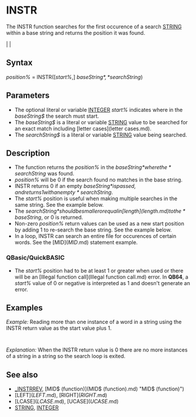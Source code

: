 # INSTR

The INSTR function searches for the first occurence of a search [STRING](STRING.md) within a base string and returns the position it was found.

  

|  |

## Syntax

*position%* = INSTR([*start%*,] *baseString$*, *searchString$*)
  

## Parameters

* The optional literal or variable [INTEGER](INTEGER.md) *start%* indicates where in the *baseString$* the search must start.
* The *baseString$* is a literal or variable [STRING](STRING.md) value to be searched for an exact match including [letter cases](letter cases.md).
* The *searchString$* is a literal or variable [STRING](STRING.md) value being searched.

  

## Description

* The function returns the *position%* in the *baseString$* where the *searchString$* was found.
* *position%* will be 0 if the search found no matches in the base string.
* INSTR returns 0 if an empty *baseString$* is passed, and returns 1 with an empty *searchString$*.
* The *start%* position is useful when making multiple searches in the same string. See the example below.
* The *searchString$* should be smaller or equal in [length](length.md) to the *baseString$*, or 0 is returned.
* Non-zero *position%* return values can be used as a new start position by adding 1 to re-search the base string. See the example below.
* In a loop, INSTR can search an entire file for occurences of certain words. See the [MID$](MID$.md) statement example.

### QBasic/QuickBASIC

* The *start%* position had to be at least 1 or greater when used or there will be an [Illegal function call](Illegal function call.md) error. In **QB64**, a *start%* value of 0 or negative is interpreted as 1 and doesn't generate an error.

  

## Examples

*Example:* Reading more than one instance of a word in a string using the INSTR return value as the start value plus 1.

``` text$ = "The cats and dogs where playing, even though dogs don't like cats." [DO](DO.md)   findcats% = INSTR(findcats% + 1, text$, "cats") ' find another occurance after   [IF](IF.md) findcats% [THEN](THEN.md) [PRINT](PRINT.md) "There is 'cats' in the string at position:"; findcats% [LOOP](LOOP.md) [UNTIL](UNTIL.md) findcats% = 0  findmonkey% = INSTR(text$, "monkeys")  ' find any occurance? PRINT findmonkey%; "'monkeys' were found so it returned:"; findmonkey%  
```

``` There is 'cats' in the string at position: 5 There is 'cats' in the string at position: 62  0 'monkeys' were found so INSTR returned: 0  
```

*Explanation:* When the INSTR return value is 0 there are no more instances of a string in a string so the search loop is exited.
  

## See also

* [_INSTRREV](_INSTRREV.md), [MID$ (function)](MID$ (function).md) "MID$ (function)")
* [LEFT$](LEFT$.md), [RIGHT$](RIGHT$.md)
* [LCASE$](LCASE$.md), [UCASE$](UCASE$.md)
* [STRING](STRING.md), [INTEGER](INTEGER.md)

  
